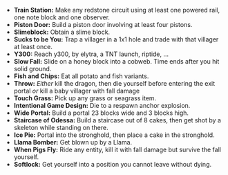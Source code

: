 - **Train Station:** Make any redstone circuit using at least one powered rail, one note block and one observer.
- **Piston Door:** Build a piston door involving at least four pistons.
- **Slimeblock:** Obtain a slime block.
- **Sucks to be You:** Trap a villager in a 1x1 hole and trade with that villager at least once.
- **Y300:** Reach y300, by elytra, a TNT launch, riptide, ...
- **Slow Fall:** Slide on a honey block into a cobweb. Time ends after you hit solid ground.
- **Fish and Chips:** Eat all potato and fish variants.
- **Throw:** *Either* kill the dragon, then die yourself before entering the exit portal *or* kill a baby villager with fall damage
- **Touch Grass:** Pick up any grass or seagrass item.
- **Intentional Game Design:** Die to a respawn anchor explosion.
- **Wide Portal:** Build a portal 23 blocks wide and 3 blocks high.
- **Staircase of Odessa:** Build a staircase out of 8 cakes, then get shot by a skeleton while standing on there.
- **Ice Pie:** Portal into the stronghold, then place a cake in the stronghold.
- **Llama Bomber:** Get blown up by a Llama.
- **When Pigs Fly:** Ride any entity, kill it with fall damage but survive the fall yourself.
- **Softlock:** Get yourself into a position you cannot leave without dying.